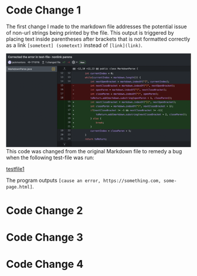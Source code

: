 # Code Change 1
The first change I made to the markdown file addresses the potential issue of non-url strings being printed by the file. This output is triggered by placing text inside parentheses after brackets that is not formatted correctly as a link `[sometext] (sometext)` instead of `[link](link)`.

![CodeChange1](CodeChange1.png)
This code was changed from the original Markdown file to remedy a bug when the following test-file was run:

[testfile1](https://github.com/jackmontoro/markdown-parse/commit/1ed204abaa4bb2bdf70c28d9edb75dfdb0023b65#diff-d902b3a6dba925548b7ea18ffb80dd0c28f1bc45f1d738a5da414273711a4409)

The program outputs `[cause an error, https://something.com, some-page.html]`.

# Code Change 2

# Code Change 3

# Code Change 4
